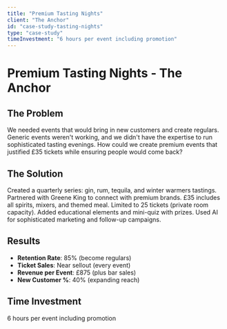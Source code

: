 ```yaml
---
title: "Premium Tasting Nights"
client: "The Anchor"
id: "case-study-tasting-nights"
type: "case-study"
timeInvestment: "6 hours per event including promotion"
---
```


# Premium Tasting Nights - The Anchor

## The Problem

We needed events that would bring in new customers and create regulars. Generic events weren't working, and we didn't have the expertise to run sophisticated tasting evenings. How could we create premium events that justified £35 tickets while ensuring people would come back?

## The Solution

Created a quarterly series: gin, rum, tequila, and winter warmers tastings. Partnered with Greene King to connect with premium brands. £35 includes all spirits, mixers, and themed meal. Limited to 25 tickets (private room capacity). Added educational elements and mini-quiz with prizes. Used AI for sophisticated marketing and follow-up campaigns.

## Results

- **Retention Rate**: 85% (become regulars)
- **Ticket Sales**: Near sellout (every event)
- **Revenue per Event**: £875 (plus bar sales)
- **New Customer %**: 40% (expanding reach)

## Time Investment

6 hours per event including promotion